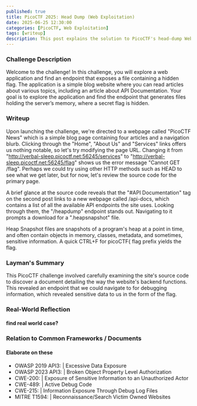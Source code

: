 ```yaml
---
published: true
title: PicoCTF 2025: Head Dump (Web Exploitation)
date: 2025-06-25 12:30:00 
categories: [PicoCTF, Web Exploitation]
tags: [writeup]
description: This post explains the solution to PicoCTF's head-dump Web Exploitation challenge.
---
```


### Challenge Description

Welcome to the challenge! In this challenge, you will explore a web application and find an endpoint that exposes a file containing a hidden flag.
The application is a simple blog website where you can read articles about various topics, including an article about API Documentation. Your goal is to explore the application and find the endpoint that generates files holding the server’s memory, where a secret flag is hidden.

### Writeup

Upon launching the challenge, we're directed to a webpage called "PicoCTF News" which is a simple blog page containing four articles and a navigation blurb. Clicking through the "Home", "About Us" and "Services" links offers us nothing notable, so let's try modifying the page URL. Changing it from "http://verbal-sleep.picoctf.net:56245/services" to "http://verbal-sleep.picoctf.net:56245/flag" shows us the error message "Cannot GET /flag". Perhaps we could try using other HTTP methods such as HEAD to see what we get later, but for now, let's review the source code for the primary page.

A brief glance at the source code reveals that the "#API Documentation" tag on the second post links to a new webpage called /api-docs, which contains a list of all the available API endpoints the site uses. Looking through them, the "/heapdump" endpoint stands out. Navigating to it prompts a download for a ".heapsnapshot" file.

Heap Snapshot files are snapshots of a program's heap at a point in time, and often contain objects in memory, classes, metadata, and sometimes, sensitive information. A quick CTRL+F for picoCTF{ flag prefix yields the flag.

### Layman's Summary

This PicoCTF challenge involved carefully examining the site's source code to discover a document detailing the way the website's backend functions. This revealed an endpoint that we could navigate to for debugging information, which revealed sensitive data to us in the form of the flag.

### Real-World Reflection

#### find real world case? 

### Relation to Common Frameworks / Documents

#### Elaborate on these

- OWASP 2019 API3: | Excessive Data Exposure
- OWASP 2023 API3: | Broken Object Property Level Authorization
- CWE-200: | Exposure of Sensitive Information to an Unauthorized Actor
- CWE-489: | Active Debug Code
- CWE-215: | Information Exposure Through Debug Log Files
- MITRE T1594: | Reconnaissance/Search Victim Owned Websites
